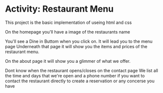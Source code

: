 # Activity: Restaurant Menu

This project is the basic implementation of useing html and css

On the homepage you'll have a image of the restaurants name

You'll see a Dine in Buttom when you click on. It will lead you to the menu page
Underneath that page it will show you the items and prices of the restaurant menu.

On the about page it will show you a glimmer of what we offer.

Dont know when the restaurant opens/closes on the contact page
We list all the time and days that we're open
and a phone number if you want to contact the restaurant directly to create a reservation or any concerse you have